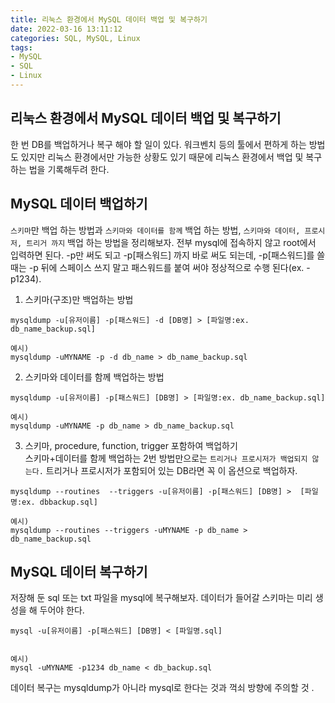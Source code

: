 ```yaml
---
title: 리눅스 환경에서 MySQL 데이터 백업 및 복구하기     
date: 2022-03-16 13:11:12
categories: SQL, MySQL, Linux 
tags:
- MySQL
- SQL
- Linux
---
```


## 리눅스 환경에서 MySQL 데이터 백업 및 복구하기     
한 번 DB를 백업하거나 복구 해야 할 일이 있다. 워크벤치 등의 툴에서 편하게 하는 방법도 있지만 리눅스 환경에서만 가능한 상황도 있기 때문에 리눅스 환경에서 백업 및 복구 하는 법을 기록해두려 한다. 

## MySQL 데이터 백업하기   
`스키마`만 백업 하는 방법과 `스키마와 데이터를 함께` 백업 하는 방법, `스키마와 데이터, 프로시저, 트리거 까지` 백업 하는 방법을 정리해보자. 전부 mysql에 접속하지 않고 root에서 입력하면 된다. -p만 써도 되고 -p[패스워드] 까지 바로 써도 되는데, -p[패스워드]를 쓸 때는 -p 뒤에 스페이스 쓰지 말고 패스워드를 붙여 써야 정상적으로 수행 된다(ex. -p1234).  

1. 스키마(구조)만 백업하는 방법  

``` 
mysqldump -u[유저이름] -p[패스워드] -d [DB명] > [파일명:ex. db_name_backup.sql]

예시) 
mysqldump -uMYNAME -p -d db_name > db_name_backup.sql 
```

2. 스키마와 데이터를 함께 백업하는 방법  

``` 
mysqldump -u[유저이름] -p[패스워드] [DB명] > [파일명:ex. db_name_backup.sql]

예시) 
mysqldump -uMYNAME -p db_name > db_name_backup.sql 
```  
  
3. 스키마, procedure, function, trigger 포함하여 백업하기  
스키마+데이터를 함께 백업하는 2번 방법만으로는 `트리거나 프로시저가 백업되지 않는다.` 트리거나 프로시저가 포함되어 있는 DB라면 꼭 이 옵션으로 백업하자.  

``` 
mysqldump --routines  --triggers -u[유저이름] -p[패스워드] [DB명] >  [파일명:ex. dbbackup.sql]  

예시) 
mysqldump --routines --triggers -uMYNAME -p db_name > db_name_backup.sql 
```  


## MySQL 데이터 복구하기   
저장해 둔 sql 또는 txt 파일을 mysql에 복구해보자. 데이터가 들어갈 스키마는 미리 생성을 해 두어야 한다.  
```
mysql -u[유저이름] -p[패스워드] [DB명] < [파일명.sql]


예시)
mysql -uMYNAME -p1234 db_name < db_backup.sql  
```  
데이터 복구는 mysqldump가 아니라 mysql로 한다는 것과 꺽쇠 방향에 주의할 것 .  

